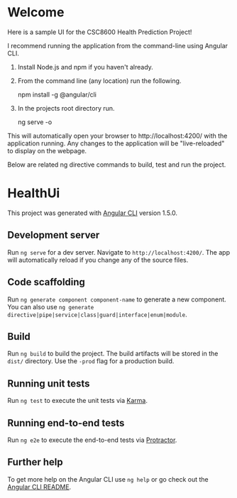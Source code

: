# Welcome

Here is a sample UI for the CSC8600 Health Prediction Project!

I recommend running the application from the command-line using Angular CLI.

1. Install Node.js and npm if you haven't already.
2. From the command line (any location) run the following.

    npm install -g @angular/cli

3. In the projects root directory run.

    ng serve -o

This will automatically open your browser to http://localhost:4200/ with the application running.
Any changes to the application will be "live-reloaded" to display on the webpage.

Below are related ng directive commands to build, test and run the project.

# HealthUi

This project was generated with [Angular CLI](https://github.com/angular/angular-cli) version 1.5.0.

## Development server

Run `ng serve` for a dev server. Navigate to `http://localhost:4200/`. The app will automatically reload if you change any of the source files.

## Code scaffolding

Run `ng generate component component-name` to generate a new component. You can also use `ng generate directive|pipe|service|class|guard|interface|enum|module`.

## Build

Run `ng build` to build the project. The build artifacts will be stored in the `dist/` directory. Use the `-prod` flag for a production build.

## Running unit tests

Run `ng test` to execute the unit tests via [Karma](https://karma-runner.github.io).

## Running end-to-end tests

Run `ng e2e` to execute the end-to-end tests via [Protractor](http://www.protractortest.org/).

## Further help

To get more help on the Angular CLI use `ng help` or go check out the [Angular CLI README](https://github.com/angular/angular-cli/blob/master/README.md).
